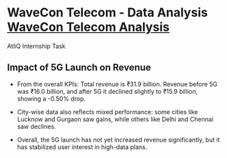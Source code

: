 # WaveCon Telecom - Data Analysis [WaveCon Telecom Analysis](https://app.powerbi.com/view?r=eyJrIjoiYzVkZGEyYTMtOTk0NS00YTA5LTkwNzItNjE3ZmI2NTEyOTM4IiwidCI6ImM2ZTU0OWIzLTVmNDUtNDAzMi1hYWU5LWQ0MjQ0ZGM1YjJjNCJ9)
AtliQ Internship Task

## Impact of 5G Launch on Revenue

- From the overall KPIs:
  Total revenue is ₹31.9 billion.
  Revenue before 5G was ₹16.0 billion, and after 5G it declined slightly to ₹15.9 billion, showing a -0.50% drop.

- City-wise data also reflects mixed performance: some cities like Lucknow and Gurgaon saw gains, while others like Delhi and Chennai saw declines.

- Overall, the 5G launch has not yet increased revenue significantly, but it has stabilized user interest in high-data plans.




